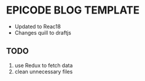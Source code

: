 # EPICODE BLOG TEMPLATE

- Updated to Reac18
- Changes quill to draftjs

## TODO

1. use Redux to fetch data
2. clean unnecessary files
